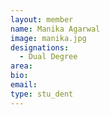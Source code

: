 ```yaml
---
layout: member
name: Manika Agarwal
image: manika.jpg
designations: 
  - Dual Degree
area:
bio:
email:
type: stu_dent
---
```

